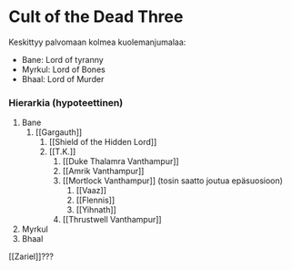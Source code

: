 # Cult of the Dead Three
Keskittyy palvomaan kolmea kuolemanjumalaa:
- Bane: Lord of tyranny
- Myrkul: Lord of Bones
- Bhaal: Lord of Murder


### Hierarkia (hypoteettinen)
1. Bane
	1. [[Gargauth]]
		1. [[Shield of the Hidden Lord]]
		2. [[T.K.]]
			1. [[Duke Thalamra Vanthampur]]
			2. [[Amrik Vanthampur]]
			3. [[Mortlock Vanthampur]] (tosin saatto joutua epäsuosioon)
				1. [[Vaaz]]
				2. [[Flennis]]
				3. [[Yihnath]]
			4. [[Thrustwell Vanthampur]]	
2.  Myrkul
3.  Bhaal

[[Zariel]]???